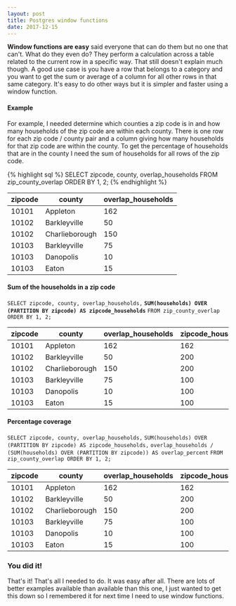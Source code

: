 ```yaml
---
layout: post
title: Postgres window functions
date: 2017-12-15
---
```


**Window functions are easy** said everyone that can do them but no one that can't. What do they even do? They perform a calculation across a table related to the current row in a specific way. That still doesn't explain much though. A good use case is you have a row that belongs to a category and you want to get the sum or average of a column for all other rows in that same category. It's easy to do other ways but it is simpler and faster using a window function.


#### Example
For example, I needed determine which counties a zip code is in and how many households of the zip code are within each county. There is one row for each zip code / county pair and a column giving how many households for that zip code are within the county. To get the percentage of households that are in the county I need the sum of households for all rows of the zip code.

{% highlight sql %}
SELECT zipcode, county, overlap_households
FROM zip_county_overlap
ORDER BY 1, 2;
{% endhighlight %}

| zipcode | county         | overlap_households|
|---------|----------------|-------------------|
| 10101   | Appleton       | 162               |
| 10102   | Barkleyville   | 50                |
| 10102   | Charlieborough | 150               |
| 10103   | Barkleyville   | 75                |
| 10103   | Danopolis      | 10                |
| 10103   | Eaton          | 15                |


#### Sum of the households in a zip code
`SELECT zipcode, county, overlap_households,`
**`SUM(households) OVER (PARTITION BY zipcode) AS zipcode_households`**
`FROM zip_county_overlap ORDER BY 1, 2;`

zipcode | county         | overlap_households | zipcode_households
--------|----------------|------------------- | ------------------
10101   | Appleton       | 162                | 162
10102   | Barkleyville   | 50                 | 200
10102   | Charlieborough | 150                | 200
10103   | Barkleyville   | 75                 | 100
10103   | Danopolis      | 10                 | 100
10103   | Eaton          | 15                 | 100

#### Percentage coverage

`SELECT zipcode, county, overlap_households,`
`SUM(households) OVER (PARTITION BY zipcode) AS zipcode_households,`
`overlap_households / (SUM(households) OVER (PARTITION BY zipcode)) AS overlap_percent`
`FROM zip_county_overlap ORDER BY 1, 2;`

zipcode | county         | overlap_households | zipcode_households | overlap_percent
--------|----------------|------------------- | -------------------|----------------
10101   | Appleton       | 162                | 162                | 100.0
10102   | Barkleyville   | 50                 | 200                | 25.0
10102   | Charlieborough | 150                | 200                | 75.0
10103   | Barkleyville   | 75                 | 100                | 75.0
10103   | Danopolis      | 10                 | 100                | 10.0
10103   | Eaton          | 15                 | 100                | 15.0

### You did it!
That's it! That's all I needed to do. It was easy after all. There are lots of better examples available than available than this one, I just wanted to get this down so I remembered it for next time I need to use window functions.
